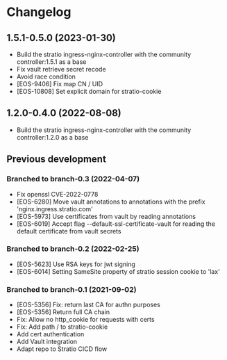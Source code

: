 # Changelog

## 1.5.1-0.5.0 (2023-01-30)

* Build the stratio ingress-nginx-controller with the community controller:1.5.1 as a base
* Fix vault retrieve secret recode
* Avoid race condition
* [EOS-9406] Fix map CN / UID
* [EOS-10808] Set explicit domain for stratio-cookie


## 1.2.0-0.4.0 (2022-08-08)

* Build the stratio ingress-nginx-controller with the community controller:1.2.0 as a base

## Previous development

### Branched to branch-0.3 (2022-04-07)

* Fix openssl CVE-2022-0778
* [EOS-6280] Move vault annotations to annotations with the prefix 'nginx.ingress.stratio.com' 
* [EOS-5973] Use certificates from vault by reading annotations
* [EOS-6019] Accept flag --default-ssl-certificate-vault for reading the default certificate from vault secrets

### Branched to branch-0.2 (2022-02-25)

* [EOS-5623] Use RSA keys for jwt signing
* [EOS-6014] Setting SameSite property of stratio session cookie to 'lax'  

### Branched to branch-0.1 (2021-09-02)

* [EOS-5356] Fix: return last CA for authn purposes
* [EOS-5356] Return full CA chain
* Fix: Allow no http_cookie for requests with certs
* Fix: Add path / to stratio-cookie
* Add cert authentication
* Add Vault integration
* Adapt repo to Stratio CICD flow 
